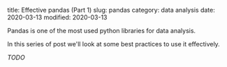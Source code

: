 title: Effective pandas (Part 1)
slug: pandas
category: data analysis
date: 2020-03-13
modified: 2020-03-13


Pandas is one of the most used python libraries for data analysis.

In this series of post we'll look at some best practices to use it effectively.


*TODO*